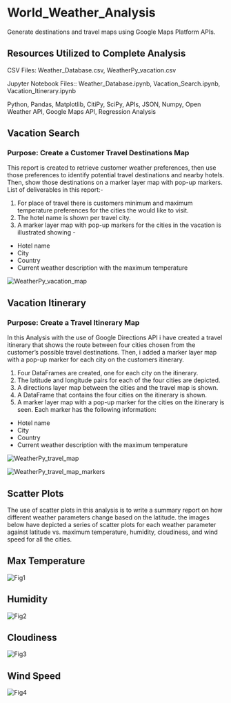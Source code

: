 # World_Weather_Analysis
Generate destinations and travel maps using Google Maps Platform APIs.




## Resources Utilized to Complete Analysis
CSV Files: Weather_Database.csv, WeatherPy_vacation.csv

Jupyter Notebook Files:: Weather_Database.ipynb, Vacation_Search.ipynb, Vacation_Itinerary.ipynb

Python, Pandas, Matplotlib, CitiPy, SciPy, APIs, JSON, Numpy, Open Weather API, Google Maps API, Regression Analysis

## Vacation Search
### Purpose: Create a Customer Travel Destinations Map 

This report is created to retrieve customer weather preferences, then use those preferences to identify potential travel destinations and nearby hotels. Then, show those destinations on a marker layer map with pop-up markers.
List of deliverables in this report:-
1. For place of travel there is customers minimum and maximum temperature preferences for the cities the would like to visit.
2. The hotel name is shown per travel city.
3. A marker layer map with pop-up markers for the cities in the vacation is illustrated showing -
- Hotel name
- City
- Country
- Current weather description with the maximum temperature

![WeatherPy_vacation_map](https://user-images.githubusercontent.com/96351897/153704856-ef8e689e-7b04-4fda-870e-2f0630a7a7e5.png)

## Vacation Itinerary
### Purpose: Create a Travel Itinerary Map

In this Analysis with the use of Google Directions API i have created a travel itinerary that shows the route between four cities chosen from the customer’s possible travel destinations. Then, i added a marker layer map with a pop-up marker for each city on the customers itinerary.
1. Four DataFrames are created, one for each city on the itinerary.
2. The latitude and longitude pairs for each of the four cities are depicted.
3. A directions layer map between the cities and the travel map is shown. 
4. A DataFrame that contains the four cities on the itinerary is shown.
5. A marker layer map with a pop-up marker for the cities on the itinerary is seen. 
Each marker has the following information: 
- Hotel name
- City
- Country
- Current weather description with the maximum temperature

![WeatherPy_travel_map](https://user-images.githubusercontent.com/96351897/153705167-141679c9-b255-4f2a-8689-6b421f5f147d.png)


![WeatherPy_travel_map_markers](https://user-images.githubusercontent.com/96351897/153705171-0a1c90c1-f935-4921-b8b8-070c380d16a5.png)


## Scatter Plots
The use of scatter plots in this analysis is to write a summary report on how different weather parameters change based on the latitude.
the images below have depicted a series of scatter plots for each weather parameter against latitude vs. maximum temperature, humidity, cloudiness, and wind speed for all the cities.  



## Max Temperature
![Fig1](https://user-images.githubusercontent.com/96351897/153704598-a702d440-579b-4862-b8d0-1085b3f11cb0.png)
## Humidity
![Fig2](https://user-images.githubusercontent.com/96351897/153704593-a8f3e766-80e6-4383-a84a-937e7cf8c2c1.png)
## Cloudiness
![Fig3](https://user-images.githubusercontent.com/96351897/153704586-599f477c-2196-478a-84e8-0d6c01e252fd.png)
## Wind Speed
![Fig4](https://user-images.githubusercontent.com/96351897/153704576-815aa4b3-8d00-43c0-b3df-ecd76c8118a6.png)
